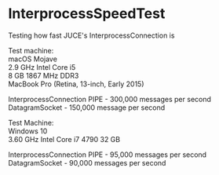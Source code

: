 # InterprocessSpeedTest
Testing how fast JUCE's InterprocessConnection is 

Test machine:  
macOS Mojave  
2.9 GHz Intel Core i5  
8 GB 1867 MHz DDR3  
MacBook Pro (Retina, 13-inch, Early 2015)  

InterprocessConnection PIPE - 300,000 messages per second  
DatagramSocket - 150,000 message per second

Test Machine:  
Windows 10  
3.60 GHz Intel Core i7 4790
32 GB

InterprocessConnection PIPE - 95,000 messages per second  
DatagramSocket - 90,000 messages per second
